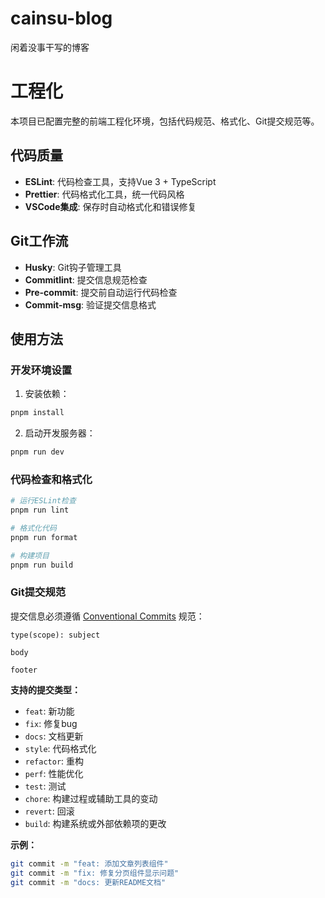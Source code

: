 # cainsu-blog

闲着没事干写的博客

# 工程化

本项目已配置完整的前端工程化环境，包括代码规范、格式化、Git提交规范等。

## 代码质量

- **ESLint**: 代码检查工具，支持Vue 3 + TypeScript
- **Prettier**: 代码格式化工具，统一代码风格
- **VSCode集成**: 保存时自动格式化和错误修复

## Git工作流

- **Husky**: Git钩子管理工具
- **Commitlint**: 提交信息规范检查
- **Pre-commit**: 提交前自动运行代码检查
- **Commit-msg**: 验证提交信息格式

## 使用方法

### 开发环境设置

1. 安装依赖：
```bash
pnpm install
```

2. 启动开发服务器：
```bash
pnpm run dev
```

### 代码检查和格式化

```bash
# 运行ESLint检查
pnpm run lint

# 格式化代码
pnpm run format

# 构建项目
pnpm run build
```

### Git提交规范 

提交信息必须遵循 [Conventional Commits](https://www.conventionalcommits.org/) 规范：

```
type(scope): subject

body

footer
```

**支持的提交类型：**
- `feat`: 新功能
- `fix`: 修复bug
- `docs`: 文档更新
- `style`: 代码格式化
- `refactor`: 重构
- `perf`: 性能优化
- `test`: 测试
- `chore`: 构建过程或辅助工具的变动
- `revert`: 回滚
- `build`: 构建系统或外部依赖项的更改

**示例：**
```bash
git commit -m "feat: 添加文章列表组件"
git commit -m "fix: 修复分页组件显示问题"
git commit -m "docs: 更新README文档"
```

